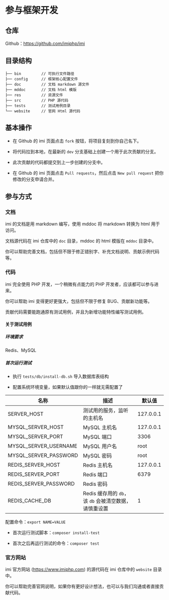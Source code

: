 # 参与框架开发

## 仓库

Github：https://github.com/imiphp/imi

## 目录结构

```text
├── bin         // 可执行文件路径
├── config      // 框架核心配置文件
├── doc         // 文档 markdown 源文件
├── mddoc       // 文档 html 模版
├── res         // 资源文件
├── src         // PHP 源代码
├── tests       // 测试用例目录
└── website     // 官网 Html 源代码
```

## 基本操作

* 在 Github 的 imi 页面点击 `fork` 按钮，将项目复刻到你自己名下。

* 将代码拉到本地，在最新的 `dev` 分支基础上创建一个用于此次贡献的分支。

* 此次贡献的代码都提交到上一步创建的分支中。

* 在 Github 的 imi 页面点击 `Pull requests`，然后点击 `New pull request` 把你修改的分支申请合并。

## 参与方式

### 文档

imi 的文档是用 markdown 编写，使用 mddoc 将 markdown 转换为 html 用于访问。

文档源代码在 imi 仓库中的 `doc` 目录，mddoc 的 html 模版在 `mddoc` 目录中。

你可以帮助完善文档，包括但不限于修正错别字、补充文档说明、贡献示例代码等。

### 代码

imi 完全使用 PHP 开发，一个稍微有点能力的 PHP 开发者，应该都可以参与进来。

你可以帮助 imi 变得更好更强大，包括但不限于修复 BUG、贡献新功能等。

贡献代码需要能跑通原有测试用例，并且为新增功能特性编写测试用例。

#### 关于测试用例

##### 环境要求

Redis、MySQL

##### 首次运行测试

* 执行 `tests/db/install-db.sh` 导入数据库表结构

* 配置系统环境变量，如果默认值跟你的一样就无需配置了

名称 | 描述 | 默认值
-|-|-
SERVER_HOST | 测试用的服务，监听的主机名 | 127.0.0.1
MYSQL_SERVER_HOST | MySQL 主机名 | 127.0.0.1
MYSQL_SERVER_PORT | MySQL 端口 | 3306
MYSQL_SERVER_USERNAME | MySQL 用户名 | root
MYSQL_SERVER_PASSWORD | MySQL 密码 | root
REDIS_SERVER_HOST | Redis 主机名 | 127.0.0.1
REDIS_SERVER_PORT | Redis 端口 | 6379
REDIS_SERVER_PASSWORD | Redis 密码 |
REDIS_CACHE_DB | Redis 缓存用的 `db`，该 `db` 会被清空数据，请慎重设置 | 1

配置命令：`export NAME=VALUE`

* 首次运行测试脚本：`composer install-test`

* 首次之后再运行测试的命令：`composer test`

### 官方网站

imi 官方网站 (<https://www.imiphp.com>) 的源代码在 imi 仓库中的 `website` 目录中。

你可以帮助完善官网说明，如果你有更好设计想法，也可以与我们沟通或者直接贡献代码。
